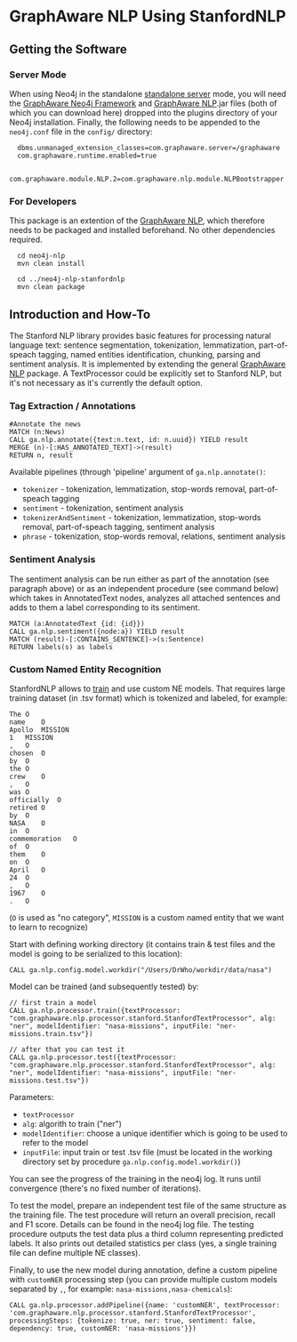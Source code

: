 GraphAware NLP Using StanfordNLP
==========================================

Getting the Software
---------------------

### Server Mode
When using Neo4j in the standalone <a href="http://docs.neo4j.org/chunked/stable/server-installation.html" target="_blank">standalone server</a> mode, you will need the <a href="https://github.com/graphaware/neo4j-framework" target="_blank">GraphAware Neo4j Framework</a> and <a href="https://github.com/graphaware/neo4j-nlp" target="_blank">GraphAware NLP</a>.jar files (both of which you can download here) dropped into the plugins directory of your Neo4j installation. Finally, the following needs to be appended to the `neo4j.conf` file in the `config/` directory:

```
  dbms.unmanaged_extension_classes=com.graphaware.server=/graphaware
  com.graphaware.runtime.enabled=true

  com.graphaware.module.NLP.2=com.graphaware.nlp.module.NLPBootstrapper
```

### For Developers
This package is an extention of the <a href="https://github.com/graphaware/neo4j-nlp" target="_blank">GraphAware NLP</a>, which therefore needs to be packaged and installed beforehand. No other dependencies required.

```
  cd neo4j-nlp
  mvn clean install

  cd ../neo4j-nlp-stanfordnlp
  mvn clean package
```


Introduction and How-To
-------------------------

The Stanford NLP library provides basic features for processing natural language text: sentence segmentation, tokenization, lemmatization, part-of-speach tagging, named entities identification, chunking, parsing and sentiment analysis. It is implemented by extending the general <a href="https://github.com/graphaware/neo4j-nlp" target="_blank">GraphAware NLP</a> package. A TextProcessor could be explicitly set to Stanford NLP, but it's not necessary as it's currently the default option.

### Tag Extraction / Annotations
```
#Annotate the news
MATCH (n:News)
CALL ga.nlp.annotate({text:n.text, id: n.uuid}) YIELD result
MERGE (n)-[:HAS_ANNOTATED_TEXT]->(result)
RETURN n, result
```

Available pipelines (through 'pipeline' argument of `ga.nlp.annotate()`:
  * `tokenizer` - tokenization, lemmatization, stop-words removal, part-of-speach tagging
  * `sentiment` - tokenization, sentiment analysis
  * `tokenizerAndSentiment` - tokenization, lemmatization, stop-words removal, part-of-speach tagging, sentiment analysis
  * `phrase` - tokenization, stop-words removal, relations, sentiment analysis

### Sentiment Analysis
The sentiment analysis can be run either as part of the annotation (see paragraph above) or as an independent procedure (see command below) which takes in AnnotatedText nodes, analyzes all attached sentences and adds to them a label corresponding to its sentiment.

```
MATCH (a:AnnotatedText {id: {id}})
CALL ga.nlp.sentiment({node:a}) YIELD result
MATCH (result)-[:CONTAINS_SENTENCE]->(s:Sentence)
RETURN labels(s) as labels
```

### Custom Named Entity Recognition

StanfordNLP allows to [train](https://nlp.stanford.edu/software/crf-faq.shtml) and use custom NE models. That requires large training dataset (in .tsv format) which is tokenized and labeled, for example:
```
The O
name    O
Apollo  MISSION
1   MISSION
,   O
chosen  O
by  O
the O
crew    O
,   O
was O
officially  O
retired O
by  O
NASA    O
in  O
commemoration   O
of  O
them    O
on  O
April   O
24  O
,   O
1967    O
.   O
```
(`O` is used as "no category", `MISSION` is a custom named entity that we want to learn to recognize)

Start with defining working directory (it contains train & test files and the model is going to be serialized to this location):
```
CALL ga.nlp.config.model.workdir("/Users/DrWho/workdir/data/nasa")
```

Model can be trained (and subsequently tested) by:
```
// first train a model
CALL ga.nlp.processor.train({textProcessor: "com.graphaware.nlp.processor.stanford.StanfordTextProcessor", alg: "ner", modelIdentifier: "nasa-missions", inputFile: "ner-missions.train.tsv"})

// after that you can test it
CALL ga.nlp.processor.test({textProcessor: "com.graphaware.nlp.processor.stanford.StanfordTextProcessor", alg: "ner", modelIdentifier: "nasa-missions", inputFile: "ner-missions.test.tsv"})
```
Parameters:
* `textProcessor`
* `alg`: algorith to train ("ner")
* `modelIdentifier`: choose a unique identifier which is going to be used to refer to the model
* `inputFile`: input train or test .tsv file (must be located in the working directory set by procedure `ga.nlp.config.model.workdir()`)

You can see the progress of the training in the neo4j log. It runs until convergence (there's no fixed number of iterations).

To test the model, prepare an independent test file of the same structure as the training file. The test procedure will return an overall precision, recall and F1 score. Details can be found in the neo4j log file. The testing procedure outputs the test data plus a third column representing predicted labels. It also prints out detailed statistics per class (yes, a single training file can define multiple NE classes).

Finally, to use the new model during annotation, define a custom pipeline with `customNER` processing step (you can provide multiple custom models separated by `,`, for example: `nasa-missions,nasa-chemicals`):
```
CALL ga.nlp.processor.addPipeline({name: 'customNER', textProcessor: 'com.graphaware.nlp.processor.stanford.StanfordTextProcessor', processingSteps: {tokenize: true, ner: true, sentiment: false, dependency: true, customNER: 'nasa-missions'}})
```

